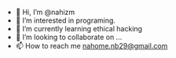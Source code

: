 - 👋 Hi, I’m @nahizm
- 👀 I’m interested in programing.
- 🌱 I’m currently learning ethical hacking
- 💞️ I’m looking to collaborate on ...
- 📫 How to reach me nahome.nb29@gmail.com

<!---
nahizm/nahizm is a ✨ special ✨ repository because its `README.md` (this file) appears on your GitHub profile.
You can click the Preview link to take a look at your changes.
--->
